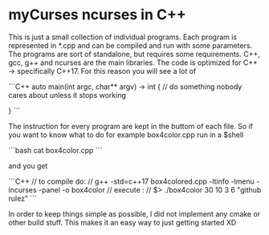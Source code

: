 # myCurses ncurses in C++

This is just a small collection of individual programs. Each program is represented in \*.cpp 
and can be compiled and run with some parameters. The programs are sort of standalone, but 
requires some requirements. C++, gcc, g++ and ncurses are the main libraries. 
The code is optimized for C++ -> specifically C++17. For this reason you will see a lot of 

´´´C++
auto main(int argc, char\*\* argv) -> int
{
  // do something nobody cares about unless it stops working 

}
´´´

The instruction for every program are kept in the buttom of each file. 
So if you want to know what to do for example box4color.cpp run in a $shell

´´´bash
cat box4color.cpp
´´´

and you get 

´´´C++
// to compile do: 
// g++ -std=c++17 box4colored.cpp -ltinfo -lmenu -lncurses -panel -o box4color 
// execute : 
// $> ./box4color 30 10 3 6 "github rulez"
´´´

In order to keep things simple as possible, I did not implement any cmake or other build stuff. 
This makes it an easy way to just getting started XD 
